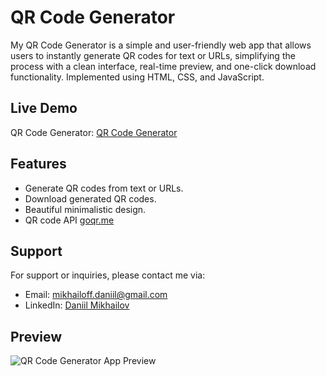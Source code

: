 # QR Code Generator
My QR Code Generator is a simple and user-friendly web app that allows users to instantly generate QR codes for text or URLs, simplifying the process with a clean interface, real-time preview, and one-click download functionality. Implemented using HTML, CSS, and JavaScript.

## Live Demo
QR Code Generator: [QR Code Generator](https://qrcode-generator-bydaniil.vercel.app/)

## Features
- Generate QR codes from text or URLs.
- Download generated QR codes.
- Beautiful minimalistic design.
- QR code API [goqr.me](https://goqr.me/api/doc/create-qr-code/)

## Support
For support or inquiries, please contact me via:
- Email: mikhailoff.daniil@gmail.com
- LinkedIn: [Daniil Mikhailov](https://www.linkedin.com/in/daniilmikhailov/)

## Preview
![QR Code Generator App Preview](assets/img/preview.png)
